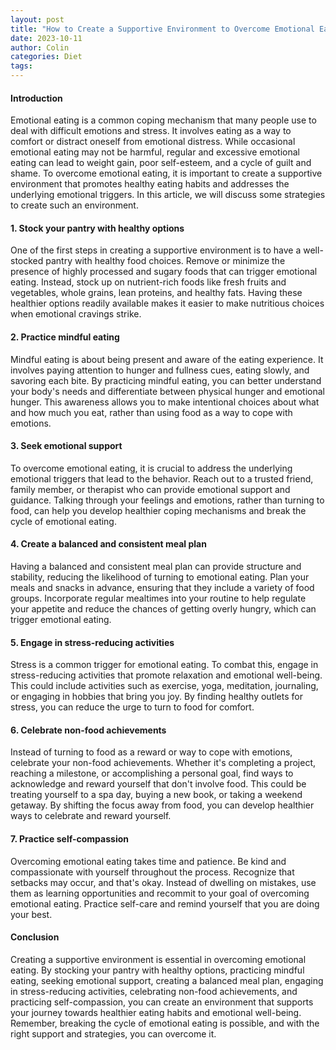 ```yaml
---
layout: post
title: "How to Create a Supportive Environment to Overcome Emotional Eating"
date: 2023-10-11
author: Colin
categories: Diet
tags: 
---
```


#### Introduction

Emotional eating is a common coping mechanism that many people use to deal with difficult emotions and stress. It involves eating as a way to comfort or distract oneself from emotional distress. While occasional emotional eating may not be harmful, regular and excessive emotional eating can lead to weight gain, poor self-esteem, and a cycle of guilt and shame. To overcome emotional eating, it is important to create a supportive environment that promotes healthy eating habits and addresses the underlying emotional triggers. In this article, we will discuss some strategies to create such an environment.

#### 1. Stock your pantry with healthy options

One of the first steps in creating a supportive environment is to have a well-stocked pantry with healthy food choices. Remove or minimize the presence of highly processed and sugary foods that can trigger emotional eating. Instead, stock up on nutrient-rich foods like fresh fruits and vegetables, whole grains, lean proteins, and healthy fats. Having these healthier options readily available makes it easier to make nutritious choices when emotional cravings strike.

#### 2. Practice mindful eating

Mindful eating is about being present and aware of the eating experience. It involves paying attention to hunger and fullness cues, eating slowly, and savoring each bite. By practicing mindful eating, you can better understand your body's needs and differentiate between physical hunger and emotional hunger. This awareness allows you to make intentional choices about what and how much you eat, rather than using food as a way to cope with emotions.

#### 3. Seek emotional support

To overcome emotional eating, it is crucial to address the underlying emotional triggers that lead to the behavior. Reach out to a trusted friend, family member, or therapist who can provide emotional support and guidance. Talking through your feelings and emotions, rather than turning to food, can help you develop healthier coping mechanisms and break the cycle of emotional eating.

#### 4. Create a balanced and consistent meal plan

Having a balanced and consistent meal plan can provide structure and stability, reducing the likelihood of turning to emotional eating. Plan your meals and snacks in advance, ensuring that they include a variety of food groups. Incorporate regular mealtimes into your routine to help regulate your appetite and reduce the chances of getting overly hungry, which can trigger emotional eating.

#### 5. Engage in stress-reducing activities

Stress is a common trigger for emotional eating. To combat this, engage in stress-reducing activities that promote relaxation and emotional well-being. This could include activities such as exercise, yoga, meditation, journaling, or engaging in hobbies that bring you joy. By finding healthy outlets for stress, you can reduce the urge to turn to food for comfort.

#### 6. Celebrate non-food achievements

Instead of turning to food as a reward or way to cope with emotions, celebrate your non-food achievements. Whether it's completing a project, reaching a milestone, or accomplishing a personal goal, find ways to acknowledge and reward yourself that don't involve food. This could be treating yourself to a spa day, buying a new book, or taking a weekend getaway. By shifting the focus away from food, you can develop healthier ways to celebrate and reward yourself.

#### 7. Practice self-compassion

Overcoming emotional eating takes time and patience. Be kind and compassionate with yourself throughout the process. Recognize that setbacks may occur, and that's okay. Instead of dwelling on mistakes, use them as learning opportunities and recommit to your goal of overcoming emotional eating. Practice self-care and remind yourself that you are doing your best.

#### Conclusion

Creating a supportive environment is essential in overcoming emotional eating. By stocking your pantry with healthy options, practicing mindful eating, seeking emotional support, creating a balanced meal plan, engaging in stress-reducing activities, celebrating non-food achievements, and practicing self-compassion, you can create an environment that supports your journey towards healthier eating habits and emotional well-being. Remember, breaking the cycle of emotional eating is possible, and with the right support and strategies, you can overcome it.
